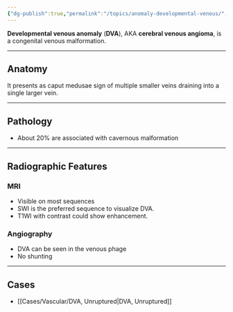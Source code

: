 ```yaml
---
{"dg-publish":true,"permalink":"/topics/anomaly-developmental-venous/","tags":["anatomy vascular"],"created":"2023-06-05T07:59:38.000-07:00","updated":"2023-06-05T12:38:05.000-07:00"}
---
```



**Developmental venous anomaly** (**DVA**), AKA **cerebral venous angioma**, is a congenital venous malformation.

---

## Anatomy

It presents as caput medusae sign of multiple smaller veins draining into a single larger vein.

----

## Pathology

- About 20% are associated with cavernous malformation

---

## Radiographic Features

### MRI

- Visible on most sequences
- SWI is the preferred sequence to visualize DVA.
- T1WI with contrast could show enhancement.

### Angiography

- DVA can be seen in the venous phage
- No shunting 

---

## Cases

- [[Cases/Vascular/DVA, Unruptured\|DVA, Unruptured]]
